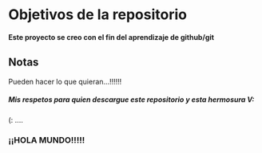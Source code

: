 # Objetivos de la repositorio

#### Este proyecto se creo con el fin del aprendizaje de github/git


## Notas
Pueden hacer lo que quieran...!!!!!!


##### Mis respetos para quien descargue este repositorio y esta hermosura V: 


(:
....

### ¡¡HOLA MUNDO!!!!!
